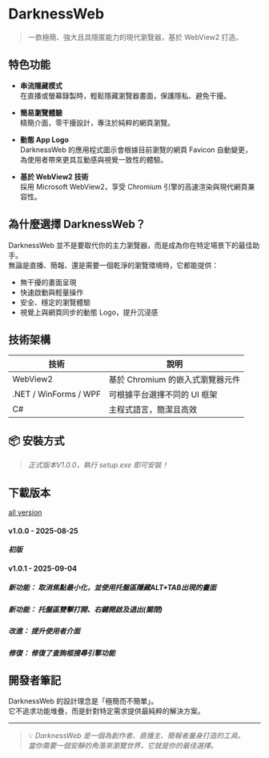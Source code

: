 # DarknessWeb

> 一款極簡、強大且具隱匿能力的現代瀏覽器，基於 WebView2 打造。

## 特色功能

- **串流隱藏模式**  
  在直播或螢幕錄製時，輕鬆隱藏瀏覽器畫面，保護隱私、避免干擾。

- **簡易瀏覽體驗**  
  精簡介面，零干擾設計，專注於純粹的網頁瀏覽。

- **動態 App Logo**  
  DarknessWeb 的應用程式圖示會根據目前瀏覽的網頁 Favicon 自動變更，  
  為使用者帶來更具互動感與視覺一致性的體驗。

- **基於 WebView2 技術**  
  採用 Microsoft WebView2，享受 Chromium 引擎的高速渲染與現代網頁兼容性。

## 為什麼選擇 DarknessWeb？

DarknessWeb 並不是要取代你的主力瀏覽器，而是成為你在特定場景下的最佳助手。  
無論是直播、簡報、還是需要一個乾淨的瀏覽環境時，它都能提供：

- 無干擾的畫面呈現
- 快速啟動與輕量操作
- 安全、穩定的瀏覽體驗
- 視覺上與網頁同步的動態 Logo，提升沉浸感

## 技術架構

| 技術 | 說明 |
|------|------|
| WebView2 | 基於 Chromium 的嵌入式瀏覽器元件 |
| .NET / WinForms / WPF | 可根據平台選擇不同的 UI 框架 |
| C# | 主程式語言，簡潔且高效 |

## 📦 安裝方式

> *正式版本V1.0.0，執行 setup.exe 即可安裝！*

## 下載版本
[all version](https://github.com/duckodes/DarknessWeb/archive/refs/heads/main.zip)

#### v1.0.0 - 2025-08-25
***初版***

#### v1.0.1 - 2025-09-04
##### ***新功能：*** 取消焦點最小化，並使用托盤區隱藏ALT+TAB出現的畫面
##### ***新功能：*** 托盤區雙擊打開、右鍵開啟及退出(關閉)
##### ***改進：*** 提升使用者介面
##### ***修復：*** 修復了查詢框搜尋引擎功能

## 開發者筆記

DarknessWeb 的設計理念是「極簡而不簡單」。  
它不追求功能堆疊，而是針對特定需求提供最純粹的解決方案。

---

> 💡 *DarknessWeb 是一個為創作者、直播主、簡報者量身打造的工具。  
> 當你需要一個安靜的角落來瀏覽世界，它就是你的最佳選擇。*
